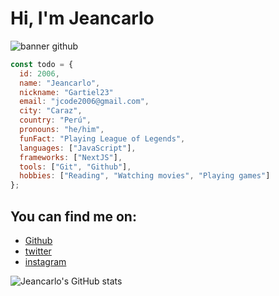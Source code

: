 # Hi, I'm Jeancarlo

![banner github](https://user-images.githubusercontent.com/72767265/151666684-43e689c5-4c31-4018-a643-da755751b101.png)

```js
const todo = {
  id: 2006,
  name: "Jeancarlo",
  nickname: "Gartiel23"
  email: "jcode2006@gmail.com",
  city: "Caraz",
  country: "Perú",
  pronouns: "he/him",
  funFact: "Playing League of Legends",
  languages: ["JavaScript"],
  frameworks: ["NextJS"],
  tools: ["Git", "Github"],
  hobbies: ["Reading", "Watching movies", "Playing games"]
};
```

## You can find me on:

- [Github](https://github.com/jcodev2)
- [twitter](https://twitter.com/@Gartiel23)
- [instagram](https://www.instagram.com/jeanc.dev/)

![Jeancarlo's GitHub stats](https://github-readme-stats.vercel.app/api?username=jcodev2&show_icons=true&theme=dark)
